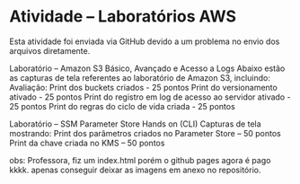 # Atividade – Laboratórios AWS

Esta atividade foi enviada via GitHub devido a um problema no envio dos arquivos diretamente.


Laboratório – Amazon S3 Básico, Avançado e Acesso a Logs
Abaixo estão as capturas de tela referentes ao laboratório de Amazon S3, incluindo:
Avaliação:
Print dos buckets criados - 25 pontos
Print do  versionamento ativado - 25 pontos
Print do  registro em log de acesso ao servidor ativado  - 25 pontos
Print do  regras do ciclo de vida criada   - 25 pontos

Laboratório – SSM Parameter Store Hands on (CLI)
Capturas de tela mostrando:
Print dos parâmetros criados no Parameter Store – 50 pontos
Print da chave criada no KMS  – 50 pontos



obs: Professora, fiz um index.html  porém o github pages agora é pago kkkk. apenas conseguir deixar as imagens em anexo no repositório.
